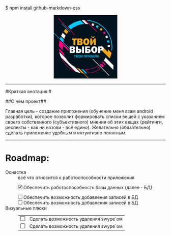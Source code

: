 $ npm install github-markdown-css


<p align="center"><img src=".gitimage/logo_frame_text.png" height="200" width="200"></p>

---

#Краткая анотация:#

##О чём проект##

<p>Главная цель - создание приложения (обучение меня азам android разработки), которое позволит 
формировать списки вещей с указанием своего собственного (субъективного) мнения об этих вещах 
(рейтинги, респекты - как ни назови - всё едино). Желательно (обязательно) сделать приложение 
удобным и интуитивно понятным. </p>

***

<h1>Roadmap:</h1>
<dl>
  <dt>Оснастка</dt>
  <dd>всё что относится к работоспособности приложения
    <p><img src=".gitimage/chkbx_checked.png" height="13" width="13"> 
    Обеспечить работоспособность базы данных (далее - БД)</p>
    <div><img src=".gitimage/chkbx_unchecked.png" height="13" width="13"> Обеспечить возможность добавления записей в БД</div>
    <div><img src=".gitimage/chkbx_unchecked.png" height="13" width="13"> Обеспечить возможность добавления записей в БД</div>
  </dd>

  <dt>Визуальные плюхи</dt>
  <dd>
    <table>
        <tr>
            <td><img src=".gitimage/chkbx_unchecked.png" height="15" width="15"></td>
            <td> Сделать возможность удаления swype`ом</td>
        </tr>
        <tr>
            <td><img src=".gitimage/chkbx_unchecked.png" height="15" width="15"></td>
            <td> Сделать возможность удаления swype`ом</td>
        </tr>
    </table>
  </dd>
</dl>

